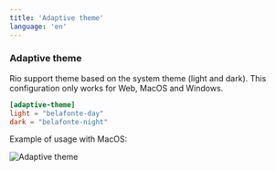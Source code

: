 ```yaml
---
title: 'Adaptive theme'
language: 'en'
---
```


### Adaptive theme

Rio support theme based on the system theme (light and dark). This configuration only works for Web, MacOS and Windows.

```toml
[adaptive-theme]
light = "belafonte-day"
dark = "belafonte-night"
```

Example of usage with MacOS:

![Adaptive theme](../../static/assets/features/adaptive-theme.gif)

